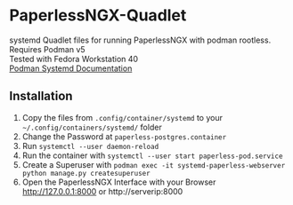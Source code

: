 # PaperlessNGX-Quadlet
systemd Quadlet files for running PaperlessNGX with podman rootless.  
Requires Podman v5  
Tested with Fedora Workstation 40  
[Podman Systemd Documentation](https://docs.podman.io/en/v5.0.3/markdown/podman-systemd.unit.5.html)

## Installation
1. Copy the files from `.config/container/systemd` to your `~/.config/containers/systemd/` folder
2. Change the Password at `paperless-postgres.container`
3. Run `systemctl --user daemon-reload`
4. Run the container with `systemctl --user start paperless-pod.service`
5. Create a Superuser with `podman exec -it systemd-paperless-webserver python manage.py createsuperuser`
6. Open the PaperlessNGX Interface with your Browser http://127.0.0.1:8000 or http://serverip:8000

